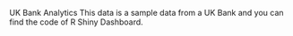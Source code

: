 UK Bank Analytics
This data is a sample data from a UK Bank and you can find the code of R Shiny Dashboard. 
